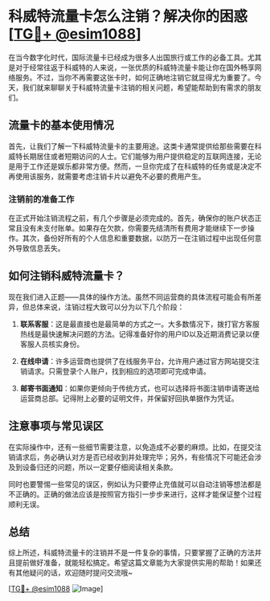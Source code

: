 # 科威特流量卡怎么注销？解决你的困惑[[TG💪+ @esim1088](https://t.me/s/esim1088)]

在当今数字化时代，国际流量卡已经成为很多人出国旅行或工作的必备工具。尤其是对于经常往返于科威特的人来说，一张优质的科威特流量卡能让你在国外畅享网络服务。不过，当你不再需要这张卡时，如何正确地注销它就显得尤为重要了。今天，我们就来聊聊关于科威特流量卡注销的相关问题，希望能帮助到有需求的朋友们。

## 流量卡的基本使用情况

首先，让我们了解一下科威特流量卡的主要用途。这类卡通常提供给那些需要在科威特长期居住或者短期访问的人士。它们能够为用户提供稳定的互联网连接，无论是用于工作还是娱乐都非常方便。然而，一旦你完成了在科威特的任务或是决定不再使用该服务，就需要考虑注销卡片以避免不必要的费用产生。

### 注销前的准备工作

在正式开始注销流程之前，有几个步骤是必须完成的。首先，确保你的账户状态正常且没有未支付账单。如果存在欠款，你需要先结清所有费用才能继续下一步操作。其次，备份好所有的个人信息和重要数据，以防万一在注销过程中出现任何意外导致信息丢失。

## 如何注销科威特流量卡？

现在我们进入正题——具体的操作方法。虽然不同运营商的具体流程可能会有所差异，但总体来说，注销过程大致可以分为以下几个阶段：

1. **联系客服**：这是最直接也是最简单的方式之一。大多数情况下，拨打官方客服热线是最快速解决问题的方法。记得准备好你的用户ID以及近期消费记录以便客服人员核实身份。
   
2. **在线申请**：许多运营商也提供了在线服务平台，允许用户通过官方网站提交注销请求。只需登录个人账户，找到相应的选项即可完成申请。

3. **邮寄书面通知**：如果你更倾向于传统方式，也可以选择将书面注销申请寄送给运营商总部。记得附上必要的证明文件，并保留好回执单据作为凭证。

## 注意事项与常见误区

在实际操作中，还有一些细节需要注意，以免造成不必要的麻烦。比如，在提交注销请求后，务必确认对方是否已经收到并处理完毕；另外，有些情况下可能还会涉及到设备归还的问题，所以一定要仔细阅读相关条款。

同时也要警惕一些常见的误区，例如认为只要停止充值就可以自动注销等想法都是不正确的。正确的做法应该是按照官方指引一步步来进行，这样才能保证整个过程顺利无误。

## 总结

综上所述，科威特流量卡的注销并不是一件复杂的事情，只要掌握了正确的方法并且提前做好准备，就能轻松搞定。希望这篇文章能为大家提供实用的帮助！如果还有其他疑问的话，欢迎随时提问交流哦~

[[TG💪+ @esim1088](https://t.me/s/esim1088) ![Image](https://i.postimg.cc/4NQfJmqS/Snipaste-2025-05-13-00-14-12.png)]